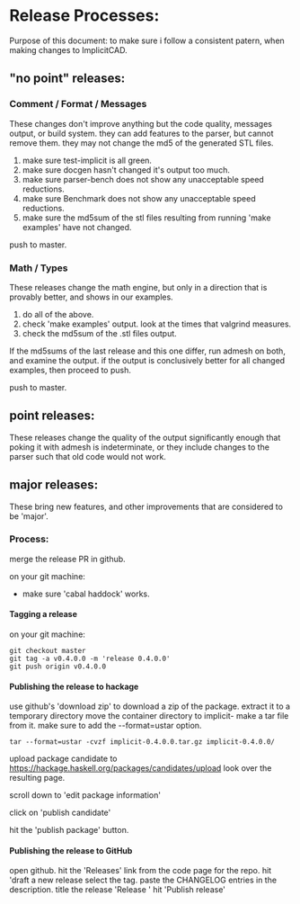 # Release Processes:

Purpose of this document: to make sure i follow a consistent patern, when making changes to ImplicitCAD.

## "no point" releases:

### Comment / Format / Messages

These changes don't improve anything but the code quality, messages output, or build system. they can add features to the parser, but cannot remove them. they may not change the md5 of the generated STL files.

1. make sure test-implicit is all green.
2. make sure docgen hasn't changed it's output too much.
3. make sure parser-bench does not show any unacceptable speed reductions.
4. make sure Benchmark does not show any unacceptable speed reductions.
5. make sure the md5sum of the stl files resulting from running 'make examples' have not changed.

push to master.

### Math / Types
These releases change the math engine, but only in a direction that is provably better, and shows in our examples.

1. do all of the above.
2. check 'make examples' output. look at the times that valgrind measures.
3. check the md5sum of the .stl files output.

If the md5sums of the last release and this one differ, run admesh on both, and examine the output. if the output is conclusively better for all changed examples, then proceed to push.

push to master.

## point releases:

These releases change the quality of the output significantly enough that poking it with admesh is indeterminate, or they include changes to the parser such that old code would not work.

## major releases:

These bring new features, and other improvements that are considered to be 'major'.

### Process:
merge the release PR in github.

on your git machine:
 * make sure 'cabal haddock' works.



#### Tagging a release
on your git machine:
```
git checkout master
git tag -a v0.4.0.0 -m 'release 0.4.0.0'
git push origin v0.4.0.0
```

#### Publishing the release to hackage

use github's 'download zip' to download a zip of the package.
extract it to a temporary directory
move the container directory to implicit-<VERSIONNUMBER>
make a tar file from it. make sure to add the --format=ustar option.
```
tar --format=ustar -cvzf implicit-0.4.0.0.tar.gz implicit-0.4.0.0/
```
upload package candidate to https://hackage.haskell.org/packages/candidates/upload
look over the resulting page.

scroll down to 'edit package information'

click on 'publish candidate'

hit the 'publish package' button.

#### Publishing the release to GitHub

open github.
hit the 'Releases' link from the code page for the repo.
hit 'draft a new release
select the tag.
paste the CHANGELOG entries in the description.
title the release 'Release <versionnumber>'
hit 'Publish release'

